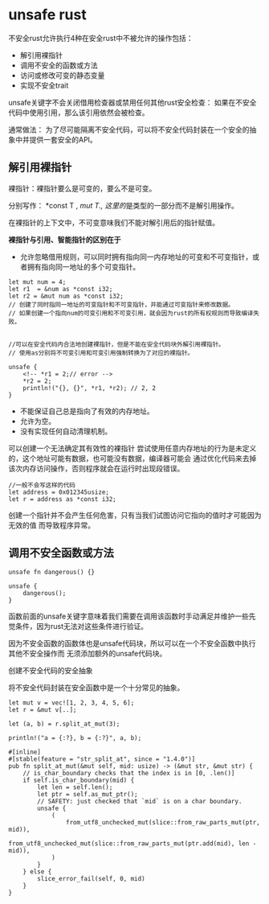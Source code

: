 # unsafe rust


不安全rust允许执行4种在安全rust中不被允许的操作包括：

- 解引用裸指针
- 调用不安全的函数或方法
- 访问或修改可变的静态变量
- 实现不安全trait

unsafe关键字不会关闭借用检查器或禁用任何其他rust安全检查：
如果在不安全代码中使用引用，那么该引用依然会被检查。

通常做法：
为了尽可能隔离不安全代码，可以将不安全代码封装在一个安全的抽象中并提供一套安全的API。

## 解引用裸指针

裸指针：裸指针要么是可变的，要么不是可变。

分别写作：
*const T , *mut T., 这里的*是类型的一部分而不是解引用操作。

在裸指针的上下文中，不可变意味我们不能对解引用后的指针赋值。


**裸指针与引用、智能指针的区别在于**

- 允许忽略借用规则，可以同时拥有指向同一内存地址的可变和不可变指针，或者拥有指向同一地址的多个可变指针。
```
let mut num = 4;
let r1  = &num as *const i32; 
let r2 = &mut num as *const i32;
// 创建了同时指同一地址的可变指针和不可变指针，并能通过可变指针来修改数据。
// 如果创建一个指向num的可变引用和不可变引用，就会因为rust的所有权规则而导致编译失败。


//可以在安全代码内合法地创建裸指针，但是不能在安全代码块外解引用裸指针。
// 使用as分别将不可变引用和可变引用强制转换为了对应的裸指针。

unsafe {
    <!-- *r1 = 2;// error -->
    *r2 = 2;
    println!("{}, {}", *r1, *r2); // 2, 2 
}
```
- 不能保证自己总是指向了有效的内存地址。
- 允许为空。
- 没有实现任何自动清理机制。


可以创建一个无法确定其有效性的裸指针
尝试使用任意内存地址的行为是未定义的，这个地址可能有数据，也可能没有数据，编译器可能会
通过优化代码来去掉该次内存访问操作，否则程序就会在运行时出现段错误。


```
//一般不会写这样的代码
let address = 0x012345usize; 
let r = address as *const i32;
```

创建一个指针并不会产生任何危害，只有当我们试图访问它指向的值时才可能因为无效的值
而导致程序异常。


## 调用不安全函数或方法

```
unsafe fn dangerous() {}

unsafe {
    dangerous();
}
```
函数前面的unsafe关键字意味着我们需要在调用该函数时手动满足并维护一些先觉条件，因为rust无法对这些条件进行验证。


因为不安全函数的函数体也是unsafe代码块，所以可以在一个不安全函数中执行其他不安全操作而
无须添加额外的unsafe代码块。

创建不安全代码的安全抽象

将不安全代码封装在安全函数中是一个十分常见的抽象。


```
let mut v = vec![1, 2, 3, 4, 5, 6];
let r = &mut v[..];

let (a, b) = r.split_at_mut(3);

println!("a = {:?}, b = {:?}", a, b);
```

```
#[inline]
#[stable(feature = "str_split_at", since = "1.4.0")]
pub fn split_at_mut(&mut self, mid: usize) -> (&mut str, &mut str) {
    // is_char_boundary checks that the index is in [0, .len()]
    if self.is_char_boundary(mid) {
        let len = self.len();
        let ptr = self.as_mut_ptr();
        // SAFETY: just checked that `mid` is on a char boundary.
        unsafe {
            (
                from_utf8_unchecked_mut(slice::from_raw_parts_mut(ptr, mid)),
                from_utf8_unchecked_mut(slice::from_raw_parts_mut(ptr.add(mid), len - mid)),
            )
        }
    } else {
        slice_error_fail(self, 0, mid)
    }
}
```